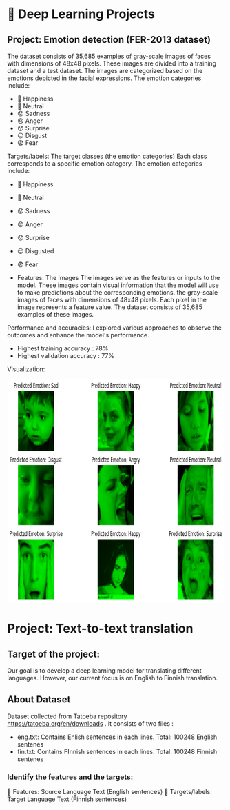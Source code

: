 # 🚀 Deep Learning Projects 
## Project: Emotion detection (FER-2013 dataset)

The dataset consists of 35,685 examples of gray-scale images of faces with dimensions of 48x48 pixels. These images are divided into a training dataset and a test dataset. The images are categorized based on the emotions depicted in the facial expressions. The emotion categories include:
- 🤗 Happiness
- 🧑 Neutral
- 😟 Sadness
- 😠 Anger
- 😯 Surprise
- 😑 Disgust
- 😨 Fear

Targets/labels: The target classes (the emotion categories)
Each class corresponds to a specific emotion category. The emotion categories include:
- 🤗 Happiness
- 🧑 Neutral
- 😟 Sadness
- 😠 Anger
- 😯 Surprise
- 😑 Disgusted
- 😨 Fear
  
- Features: The images
The images serve as the features or inputs to the model. These images contain visual information that the model will use to make predictions about the corresponding emotions.
the gray-scale images of faces with dimensions of 48x48 pixels. Each pixel in the image represents a feature value. The dataset consists of 35,685 examples of these images.

 Performance and accuracies:
 I explored various approaches to observe the outcomes and enhance the model's performance.
- Highest training accuracy : 78%
- Highest validation accuracy : 77%

Visualization:
<p float="left">
<img src="https://github.com/Abdullah-TU/Deep-Learning-Projects/blob/main/emotion_viz.png" width="1000" height="520">
</p>

# Project: Text-to-text translation
## Target of the project:
Our goal is to develop a deep learning model for translating different languages. However, our current focus is on English to Finnish translation.

## About Dataset
Dataset collected from Tatoeba repository https://tatoeba.org/en/downloads . it consists of two files :
- eng.txt: Contains Enlish sentences in each lines. Total: 100248 English sentenes
- fin.txt: Contains FInnish sentences in each lines. Total: 100248 Finnish sentenes

### Identify the features and the targets:
🍃 Features: Source Language Text (English sentences)
🎯 Targets/labels: Target Language Text (Finnish sentences)
